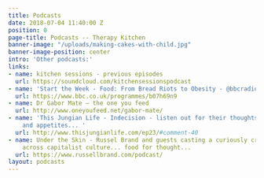 ```yaml
---
title: Podcasts
date: 2018-07-04 11:40:00 Z
position: 0
page-title: Podcasts -- Therapy Kitchen
banner-image: "/uploads/making-cakes-with-child.jpg"
banner-image-position: center
intro: 'Other podcasts:'
links:
- name: kitchen sessions - previous episodes
  url: https://soundcloud.com/kitchensessionspodcast
- name: 'Start the Week - Food: From Bread Riots to Obesity - @bbcradio4'
  url: https://www.bbc.co.uk/programmes/b07h69n9
- name: Dr Gabor Mate – the one you feed
  url: http://www.oneyoufeed.net/gabor-mate/
- name: 'This Jungian Life - Indecision - listen out for their thoughts on desires
    and appetites... '
  url: http://www.thisjungianlife.com/ep23/#comment-40
- name: Under the Skin - Russel Brand and guests casting a curiously critical eye
    across capitalist culture... food for thought...
  url: https://www.russellbrand.com/podcast/
layout: podcasts
---
```


